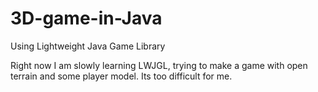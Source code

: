 # 3D-game-in-Java
Using Lightweight Java Game Library

Right now I am slowly learning LWJGL, trying to make a game with open terrain and some player model. Its too difficult for me.
